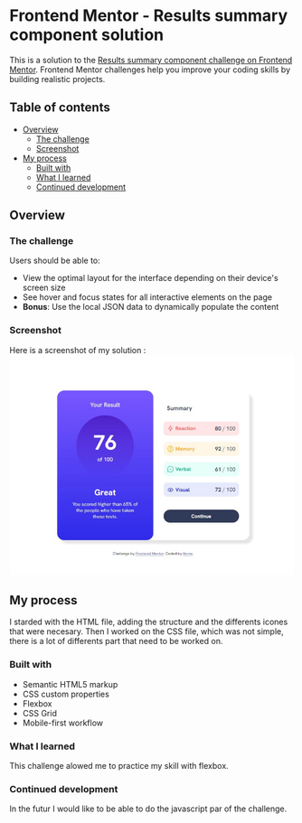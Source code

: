 # Frontend Mentor - Results summary component solution

This is a solution to the [Results summary component challenge on Frontend Mentor](https://www.frontendmentor.io/challenges/results-summary-component-CE_K6s0maV). Frontend Mentor challenges help you improve your coding skills by building realistic projects. 

## Table of contents

- [Overview](#overview)
  - [The challenge](#the-challenge)
  - [Screenshot](#screenshot)
- [My process](#my-process)
  - [Built with](#built-with)
  - [What I learned](#what-i-learned)
  - [Continued development](#continued-development)

## Overview

### The challenge

Users should be able to:

- View the optimal layout for the interface depending on their device's screen size
- See hover and focus states for all interactive elements on the page
- **Bonus**: Use the local JSON data to dynamically populate the content

### Screenshot

Here is a screenshot of my solution : 
![](/assets/images/screenshot.JPG)

## My process

I starded with the HTML file, adding the structure and the differents icones that were necesary. 
Then I worked on the CSS file, which was not simple, there is a lot of differents part that need to be worked on. 

### Built with

- Semantic HTML5 markup
- CSS custom properties
- Flexbox
- CSS Grid
- Mobile-first workflow

### What I learned

This challenge alowed me to practice my skill with flexbox. 

### Continued development

In the futur I would like to be able to do the javascript par of the challenge. 
